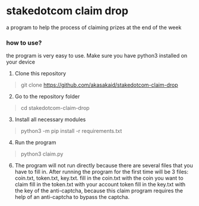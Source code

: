 # stakedotcom claim drop
a program to help the process of claiming prizes at the end of the week

### how to use?
the program is very easy to use. Make sure you have python3 installed on your device

1. Clone this repository

> git clone https://github.com/akasakaid/stakedotcom-claim-drop
2. Go to the repository folder
> cd stakedotcom-claim-drop
3. Install all necessary modules
> python3 -m pip install -r requirements.txt
4. Run the program
> python3 claim.py

6. The program will not run directly because there are several files that you have to fill in. After running the program for the first time will be 3 files: coin.txt, token.txt, key.txt.
fill in the coin.txt with the coin you want to claim 
fill in the token.txt with your account token
fill in the key.txt with the key of the anti-captcha, because this claim program requires the help of an anti-captcha to bypass the captcha.
